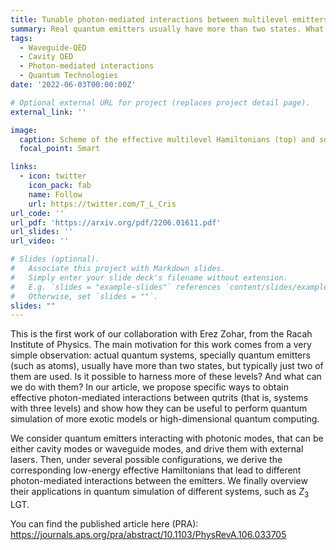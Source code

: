 ```yaml
---
title: Tunable photon-mediated interactions between multilevel emitters
summary: Real quantum emitters usually have more than two states. What about using them as resources in quantum simulation and computing?
tags:
  - Waveguide-QED
  - Cavity QED
  - Photon-mediated interactions
  - Quantum Technologies
date: '2022-06-03T00:00:00Z'

# Optional external URL for project (replaces project detail page).
external_link: ''

image:
  caption: Scheme of the effective multilevel Hamiltonians (top) and some proposed experimental platforms (bottom).
  focal_point: Smart

links:
  - icon: twitter
    icon_pack: fab
    name: Follow
    url: https://twitter.com/T_L_Cris
url_code: ''
url_pdf: 'https://arxiv.org/pdf/2206.01611.pdf'
url_slides: ''
url_video: ''

# Slides (optional).
#   Associate this project with Markdown slides.
#   Simply enter your slide deck's filename without extension.
#   E.g. `slides = "example-slides"` references `content/slides/example-slides.md`.
#   Otherwise, set `slides = ""`.
slides: ""
---
```


This is the first work of our collaboration with Erez Zohar, from the Racah Institute of Physics. The main motivation for this work comes from a very simple observation: actual quantum systems, specially quantum emitters (such as atoms), usually have more than two states, but typically just two of them are used. Is it possible to harness more of these levels? And what can we do with them? In our article, we propose specific ways to obtain effective photon-mediated interactions between qutrits (that is, systems with three levels) and show how they can be useful to perform quantum simulation of more exotic models or high-dimensional quantum computing.

We consider quantum emitters interacting with photonic modes, that can be either cavity modes or waveguide modes, and drive them with external lasers. Then, under several possible configurations, we derive the corresponding low-energy effective Hamiltonians that lead to different photon-mediated interactions between the emitters. We finally overview their applications in quantum simulation of different systems, such as $Z_3$ LGT.

You can find the published article here (PRA): https://journals.aps.org/pra/abstract/10.1103/PhysRevA.106.033705


